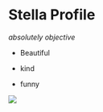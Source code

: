 # Stella Profile
*absolutely objective*

 * Beautiful 

 * kind

 * funny

![](https://mir-s3-cdn-cf.behance.net/project_modules/max_632/4c1f1384533141.5d5fa79310f29.gif)
